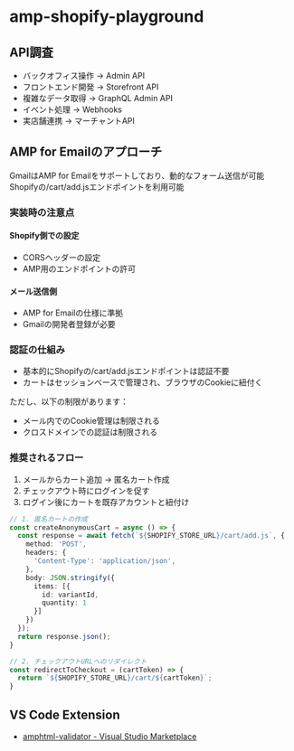# amp-shopify-playground

## API調査

- バックオフィス操作 → Admin API
- フロントエンド開発 → Storefront API
- 複雑なデータ取得 → GraphQL Admin API
- イベント処理 → Webhooks
- 実店舗連携 → マーチャントAPI

## AMP for Emailのアプローチ

GmailはAMP for Emailをサポートしており、動的なフォーム送信が可能
Shopifyの/cart/add.jsエンドポイントを利用可能

### 実装時の注意点

#### Shopify側での設定

- CORSヘッダーの設定
- AMP用のエンドポイントの許可

#### メール送信側

- AMP for Emailの仕様に準拠
- Gmailの開発者登録が必要

### 認証の仕組み

- 基本的にShopifyの/cart/add.jsエンドポイントは認証不要
- カートはセッションベースで管理され、ブラウザのCookieに紐付く

ただし、以下の制限があります：
- メール内でのCookie管理は制限される
- クロスドメインでの認証は制限される

### 推奨されるフロー

1. メールからカート追加 → 匿名カート作成
1. チェックアウト時にログインを促す
1. ログイン後にカートを既存アカウントと紐付け

```ts
// 1. 匿名カートの作成
const createAnonymousCart = async () => {
  const response = await fetch(`${SHOPIFY_STORE_URL}/cart/add.js`, {
    method: 'POST',
    headers: {
      'Content-Type': 'application/json',
    },
    body: JSON.stringify({
      items: [{
        id: variantId,
        quantity: 1
      }]
    })
  });
  return response.json();
}

// 2. チェックアウトURLへのリダイレクト
const redirectToCheckout = (cartToken) => {
  return `${SHOPIFY_STORE_URL}/cart/${cartToken}`;
}
```

## VS Code Extension

- [amphtml-validator - Visual Studio Marketplace](https://marketplace.visualstudio.com/items?itemName=amphtml.amphtml-validator)
